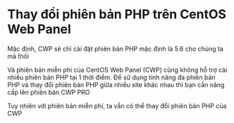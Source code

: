 # Thay đổi phiên bản PHP trên CentOS Web Panel

Mặc định, CWP sẽ chỉ cài đặt phiên bản PHP mặc định là 5.6 cho chúng ta mà thôi

Và phiên bản miễn phí của CentOS Web Panel (CWP) cũng không hỗ trợ cài nhiều phiên bản PHP tại 1 thời điểm. Để sử dụng tính năng đa phiên bản PHP và thay đổi phiên bản PHP giữa nhiều site khác nhau thì bạn cần nâng cấp lên phiên bản CWP PRO

Tuy nhiên với phiên bản miễn phí, ta vẫn có thể thay đổi phiên bản PHP của CWP


